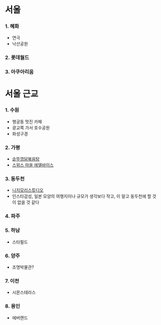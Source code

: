 # 서울
### 1. 혜화
- 연극
- 낙산공원

### 2. 롯데월드

### 3. 아쿠아리움

# 서울 근교
### 1. 수원
- 행궁동 멋진 카페
- 광교쪽 가서 호수공원
- 화성구경

### 2. 가평
- [솥뚜껑닭볶음탕](https://map.naver.com/v5/search/%EA%B0%80%ED%8F%89%20%EC%82%B0%EA%B3%A8%EB%86%8D%EC%9B%90/place/12014472?c=15,0,0,0,dh&isCorrectAnswer=true)
- [스위스 마을 에델바이스](https://map.naver.com/v5/entry/place/34559812?c=15,0,0,0,dh&isCorrectAnswer=true)

### 3. 동두천
- [니지모리스튜디오](https://map.naver.com/v5/entry/place/1823829611?c=15,0,0,0,dh&isCorrectAnswer=true)
- 인스타감성, 일본 모양의 여행지이나 규모가 생각보다 작고, 이 말고 동두천에 할 것이 없을 것 같다

### 4. 파주

### 5. 하남
- 스타필드

### 6. 양주
- 조명박물관?

### 7. 이천
- 시몬스테라스

### 8. 용인
- 에버랜드
